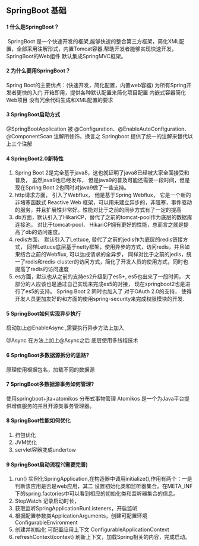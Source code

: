 ## SpringBoot 基础

#### 1	什么是SpringBoot？

​       SpringBoot 是一个快速开发的框架,能够快速的整合第三方框架，简化XML配置，全部采用注解形式，内置Tomcat容器,帮助开发者能够实现快速开发，SpringBoot的Web组件 默认集成SpringMVC框架。

#### 2	为什么要用SpringBoot？

Spring Boot的主要优点：(快速开发，简化配置，内置web容器)
为所有Spring开发者更快的入门
开箱即用，提供各种默认配置来简化项目配置
内嵌式容器简化Web项目
没有冗余代码生成和XML配置的要求

#### 3	SpringBoot启动方式

@SpringBootApplication 被 @Configuration、@EnableAutoConfiguration、@ComponentScan 注解所修饰，换言之 Springboot 提供了统一的注解来替代以上三个注解

#### 4	SpringBoot2.0新特性

1. Spring Boot 2是完全基于java8，这也就证明了java8已经被大家全面接受和普及， 虽然java9也已经发布， 但是java9的普及可能还需要一段时间，但是现在Spring Boot 2也同时对java9做了一些支持。 
2. http请求方面， 引入了Webflux， 他是基于Spring Webflux， 它是一个新的非堵塞函数式 Reactive Web 框架，可以用来建立异步的，非阻塞，事件驱动的服务，并且扩展性非常好。性能对比于之前的同步方式有了一定的提高 
3. db方面，默认引入了HikariCP，替代了之前的tomcat-pool作为底层的数据库连接池， 对比于tomcat-pool， HikariCP拥有更好的性能，总而言之就是提高了db的访问速度。 
4. redis方面， 默认引入了Lettuce, 替代了之前的jedis作为底层的redis链接方式， 同样Lettuce底层基于netty框架，使用异步的方式，访问redis，并且如果结合之前的Webflux, 可以达成请求的全异步， 同样对比于之前的jedis，统一了redis和redis-cluster的访问方式，简化了开发人员的使用方式，同时也提高了redis的访问速度 
5. es方面，默认也从之前的支持es2升级到了es5+, es5也出来了一段时间， 大部分的人应该也是通过自己实现来完成es5的对接， 现在springboot2也是进行了es5的支持。 Spring Boot 2 同时也加入了 对于OAuth 2.0的支持， 使得开发人员更加友好的和方面的使用spring-security来完成权限模块的开发. 	

#### 5	SpringBoot如何实现异步执行

启动加上@EnableAsync ,需要执行异步方法上加入	

@Async 在方法上加上@Async之后 底层使用多线程技术

#### 6	SpringBoot多数据源拆分的思路?

原理使用根据包名，加载不同的数据源

#### 7	SpringBoot多数据源事务如何管理?

使用springboot+jta+atomikos 分布式事物管理
Atomikos 是一个为Java平台提供增值服务的并且开源类事务管理器。

#### 8	SpringBoot性能如何优化

1. 扫包优化
2. JVM优化
3. servlet容器变成undertow

#### 9	SpringBoot启动流程?(需要完善)

1. run() 实例化SpringApplication,在构造器中调用initialize(),作用有两个：一是判断该应用是否是web应用，其二 设置初始化类和监听器集合。在META_INF下的spring.factories中可以看到相应的初始化类和监听器集合的信息。
2. StopWatch 记录启动时长，
3. 获取监听SpringApplicationRunListeners，开启监听
4. 根据配置参数类ApplicationArguments，创建可配置环境ConfigurableEnvironment
5. 创建并初始化 可配置应用上下文 ConfigurableApplicationContext
6. refreshContext(context) 刷新上下文，加载Spring相关的内容，完成启动。